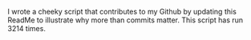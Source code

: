 I wrote a cheeky script that contributes to my Github by updating this ReadMe to illustrate why more than commits matter. This script has run 3214 times.